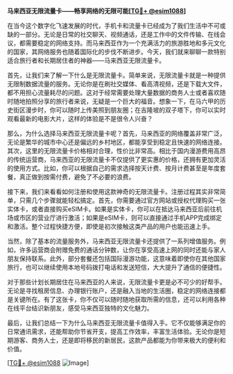 **马来西亚无限流量卡——畅享网络的无限可能[[TG💪+ @esim1088](https://t.me/s/esim1088)]**

在当今这个数字化飞速发展的时代，手机卡和流量卡已经成为了我们生活中不可或缺的一部分。无论是日常的社交聊天、视频通话，还是工作中的文件传输、在线会议，都需要稳定的网络支持。而马来西亚作为一个充满活力的旅游胜地和多元文化的国家，其网络服务也随着国际化的步伐不断进步。今天，我们就来聊聊一款特别适合旅行者和长期居住者的神器——马来西亚无限流量卡。

首先，让我们来了解一下什么是无限流量卡。简单来说，无限流量卡就是一种提供无限制数据流量的服务。无论你是在刷社交媒体、看高清视频，还是下载大文件，都不用担心流量耗尽的问题。这对于经常需要处理大量数据的商务人士或者喜欢随时随地拍照分享的旅行者来说，无疑是一个巨大的福音。想象一下，在马六甲的历史街区漫步时，你可以随时上传美照到朋友圈；在吉隆坡的双子塔下，你可以实时观看最新的电影大片，这样的体验是不是很令人兴奋？

那么，为什么选择马来西亚无限流量卡呢？首先，马来西亚的网络覆盖非常广泛，无论是繁华的城市中心还是偏远的乡村地区，都能享受到稳定且快速的网络连接。其次，这里的无限流量卡价格相对合理，性价比非常高。相比于国内漫游费用高昂的传统运营商，马来西亚的无限流量卡不仅提供了更实惠的价格，还拥有更加灵活的使用方式。比如，你可以根据自己的需求选择按天计费、按月计费甚至是年度套餐，真正做到按需付费，避免了不必要的浪费。

接下来，我们来看看如何注册和使用这款神奇的无限流量卡。注册过程其实非常简单，只需几个步骤就能轻松搞定。首先，你需要通过官方网站或授权代理购买一张实体卡，或者直接购买eSIM卡。如果是实体卡，你可以在抵达马来西亚后前往机场或市区的营业厅进行激活；如果是eSIM卡，则可以直接通过手机APP完成绑定和激活。整个过程快捷方便，即使是初次接触这类产品的用户也能迅速上手。

当然，除了基本的流量服务外，马来西亚无限流量卡还提供了一系列增值服务。例如，许多运营商会附赠免费的通话分钟数，让你在享受高速上网的同时还能与家人朋友保持联系。此外，部分套餐还包括国际漫游功能，这意味着即使你在其他国家旅行，也可以继续使用本地号码拨打电话和发送短信，大大提升了通信的便捷性。

对于那些计划长期居住在马来西亚的人来说，无限流量卡更是必不可少的好帮手。无论是寻找租房信息、办理银行账户，还是融入当地的生活圈，稳定的网络连接都是关键所在。有了这张卡，你不仅可以随时随地获取所需的信息，还可以利用各种在线平台结识新朋友，感受马来西亚独特的文化魅力。

最后，让我们总结一下为什么马来西亚无限流量卡值得入手。它不仅能够满足你的日常通讯需求，还能帮助你节省开支，提高工作效率，丰富生活体验。无论你是短期游客、商务人士，还是即将移民的新居民，这款产品都能为你带来极大的便利和价值。

[[TG💪+ @esim1088](https://t.me/s/esim1088) ![Image](https://i.postimg.cc/4NQfJmqS/Snipaste-2025-05-13-00-14-12.png)]
